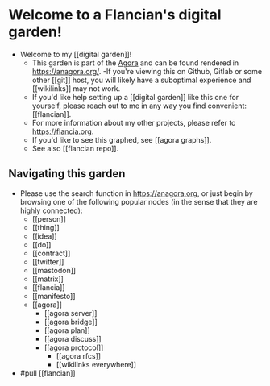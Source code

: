 # Welcome to a Flancian's digital garden!

- Welcome to my [[digital garden]]!
  - This garden is part of the [Agora](https://anagora.org/agora) and can be found rendered in https://anagora.org/.
  -If you're viewing this on Github, Gitlab or some other [[git]] host, you will likely have a suboptimal experience and [[wikilinks]] may not work.
  - If you'd like help setting up a [[digital garden]] like this one for yourself, please reach out to me in any way you find convenient: [[flancian]].
  - For more information about my other projects, please refer to https://flancia.org.
  - If you'd like to see this graphed, see [[agora graphs]].
  - See also [[flancian repo]].

## Navigating this garden

- Please use the search function in https://anagora.org, or just begin by browsing one of the following popular nodes (in the sense that they are highly connected):
  - [[person]]
  - [[thing]]
  - [[idea]]
  - [[do]]
  - [[contract]]
  - [[twitter]]
  - [[mastodon]]
  - [[matrix]]
  - [[flancia]]
  - [[manifesto]]
  - [[agora]]
    - [[agora server]]
    - [[agora bridge]]
    - [[agora plan]]
    - [[agora discuss]]
    - [[agora protocol]]
      - [[agora rfcs]]
      - [[wikilinks everywhere]]
- #pull [[flancian]]

